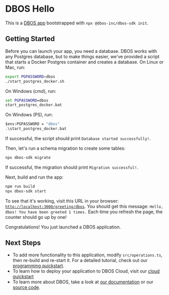 # DBOS HelloThis is a [DBOS app](https://docs.dbos.dev/) bootstrapped with `npx @dbos-inc/dbos-sdk init`.## Getting StartedBefore you can launch your app, you need a database.DBOS works with any Postgres database, but to make things easier, we've provided a script that starts a Docker Postgres container and creates a database.On Linux or Mac, run:```bashexport PGPASSWORD=dbos./start_postgres_docker.sh```On Windows (cmd), run:```cmdset PGPASSWORD=dbosstart_postgres_docker.bat```On Windows (PS), run:```cmd$env:PGPASSWORD = "dbos".\start_postgres_docker.bat```If successful, the script should print `Database started successfully!`.Then, let's run a schema migration to create some tables:```bashnpx dbos-sdk migrate```If successful, the migration should print `Migration successful!`.Next, build and run the app:```bashnpm run buildnpx dbos-sdk start```To see that it's working, visit this URL in your browser: [`http://localhost:3000/greeting/dbos`](http://localhost:3000/greeting/dbos).You should get this message: `Hello, dbos! You have been greeted 1 times.`Each time you refresh the page, the counter should go up by one!Congratulations! You just launched a DBOS application.## Next Steps- To add more functionality to this application, modify `src/operations.ts`, then re-build and re-start it. For a detailed tutorial, check out our [programming quickstart](https://docs.dbos.dev/getting-started/quickstart-programming).- To learn how to deploy your application to DBOS Cloud, visit our [cloud quickstart](https://docs.dbos.dev/getting-started/quickstart-cloud/)- To learn more about DBOS, take a look at [our documentation](https://docs.dbos.dev/) or our [source code](https://github.com/dbos-inc/dbos-sdk).